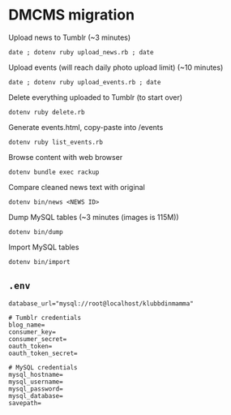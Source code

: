 # DMCMS migration

Upload news to Tumblr (~3 minutes)

    date ; dotenv ruby upload_news.rb ; date

Upload events (will reach daily photo upload limit) (~10 minutes)

    date ; dotenv ruby upload_events.rb ; date

Delete everything uploaded to Tumblr (to start over)

    dotenv ruby delete.rb

Generate events.html, copy-paste into /events

    dotenv ruby list_events.rb

Browse content with web browser

    dotenv bundle exec rackup

Compare cleaned news text with original

    dotenv bin/news <NEWS ID>

Dump MySQL tables (~3 minutes (images is 115M))

    dotenv bin/dump

Import MySQL tables

    dotenv bin/import

## `.env`

    database_url="mysql://root@localhost/klubbdinmamma"

    # Tumblr credentials
    blog_name=
    consumer_key=
    consumer_secret=
    oauth_token=
    oauth_token_secret=

    # MySQL credentials
    mysql_hostname=
    mysql_username=
    mysql_password=
    mysql_database=
    savepath=

